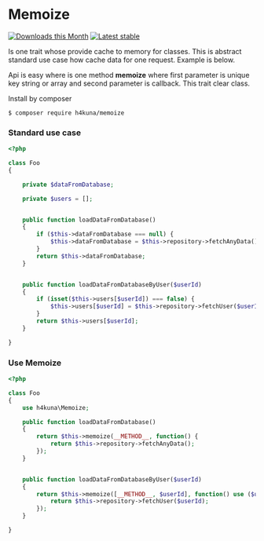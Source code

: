 # Memoize

[![Downloads this Month](https://img.shields.io/packagist/dm/h4kuna/memoize.svg)](https://packagist.org/packages/h4kuna/memoize)
[![Latest stable](https://img.shields.io/packagist/v/h4kuna/memoize.svg)](https://packagist.org/packages/h4kuna/memoize)

Is one trait whose provide cache to memory for classes. This is abstract standard use case how cache data for one request. Example is below.

Api is easy where is one method **memoize** where first parameter is unique key string or array and second parameter is callback. This trait clear class.

Install by composer

```
$ composer require h4kuna/memoize
```

### Standard use case
```php
<?php

class Foo
{

	private $dataFromDatabase;

	private $users = [];


	public function loadDataFromDatabase()
	{
		if ($this->dataFromDatabase === null) {
			$this->dataFromDatabase = $this->repository->fetchAnyData();
		}
		return $this->dataFromDatabase;
	}


	public function loadDataFromDatabaseByUser($userId)
	{
		if (isset($this->users[$userId]) === false) {
			$this->users[$userId] = $this->repository->fetchUser($userId);
		}
		return $this->users[$userId];
	}

}
```

### Use Memoize

```php
<?php

class Foo
{
	use h4kuna\Memoize;

	public function loadDataFromDatabase()
	{
		return $this->memoize(__METHOD__, function() {
			return $this->repository->fetchAnyData();
		});
	}


	public function loadDataFromDatabaseByUser($userId)
	{
		return $this->memoize([__METHOD__, $userId], function() use ($userId) {
			return $this->repository->fetchUser($userId);
		});
	}

}

```